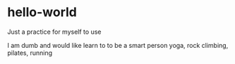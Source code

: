 # hello-world
Just a practice for myself to use

I am dumb and would like learn to to be a smart person
yoga, rock climbing, pilates, running

